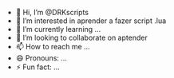 - 👋 Hi, I’m @DRKscripts
- 👀 I’m interested in aprender a fazer script .lua
- 🌱 I’m currently learning ...
- 💞️ I’m looking to collaborate on aptender
- 📫 How to reach me ...
- 😄 Pronouns: ...
- ⚡ Fun fact: ...

<!---
DRKscripts/DRKscripts is a ✨ special ✨ repository because its `README.md` (this file) appears on your GitHub profile.
You can click the Preview link to take a look at your changes.
--->
